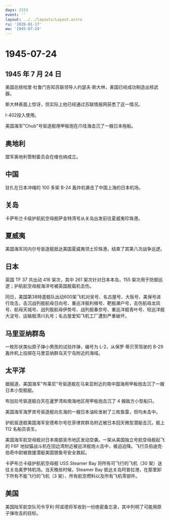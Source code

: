 ```yaml
---
days: 2153
event: ''
layout: ../../layouts/Layout.astro
ru: '2028-01-17'
ww: '1945-07-24'
---
```


# 1945-07-24

## 1945 年 7 月 24 日

美国总统哈里·杜鲁门告知苏联领导人约瑟夫·斯大林，美国已经成功制造出核武器。

斯大林表面上惊讶，但实际上他已经通过苏联情报网获悉了这一情况。

I-402投入使用。

美国海军"Chub"号驱逐舰用甲板炮在爪哇海击沉了一艘日本拖船。

## 奥地利

盟军奥地利管制委员会在维也纳成立。

## 中国

驻扎在日本冲绳的 100 多架 B-24 轰炸机袭击了中国上海的日本机场。

## 关岛

卡萨布兰卡级护航航空母舰萨金特湾号从关岛出发前往夏威夷珍珠港。

## 夏威夷

美国海军冈内尔号驱逐舰抵达美国夏威夷领土珍珠港，结束了其第八次战争巡逻。

## 日本

英国 TF 37 共出动 416 架次，其中 261 架次针对日本本岛，155
架次用于防御巡逻；护航航空母舰海洋号被英国舰载机击伤。

同日，美国第38特遣舰队出动600架飞机对吴号、名古屋号、大阪号、美保号进行攻击，击沉战列舰航母日向号、重巡洋舰利根号、靶舰濑户号，击伤航母龙凤号、航母天城号、战列舰航母伊势号、战列舰春奈号、重巡洋舰青叶号、轻巡洋舰大淀号、运输舰清川丸号；名古屋爱知飞机工厂遭到严重破坏。

## 马里亚纳群岛

一枚形状类似原子弹小男孩的试验炸弹，编号为 L-2，从保罗·蒂贝茨驾驶的 B-29
轰炸机上投掷在马里亚纳群岛天宁岛附近的海域。

## 太平洋

据报道，美国海军"布莱尼"号驱逐舰在马来亚附近的南中国海用甲板炮击沉了一艘日本小型舰艇。

布加拉号驱逐舰白天在暹罗湾和南海地区用甲板炮击沉了 4 艘敌方小型船只。

美国海军海罗宾号驱逐舰向东海的一艘日本油轮发射了三枚鱼雷，但均未击中。

护航驱逐舰美国海军安德希尔号在菲律宾群岛附近被日本回天微型潜艇击沉，舰上
112 名船员丧生。

美国海军航空母舰对日本南部吴市地区发动空袭。一架从美国独立号航空母舰起飞的
F6F
地狱猫战斗机在田边湾附近被巡洋舰炮火击中，被迫迫降。飞行员伯迪克·伯奇中尉被救援潜艇美国银鱼号安全救起。

卡萨布兰卡级护航航空母舰 USS Steamer Bay 将所有可飞行的飞机（30
架）送往关岛奥罗特机场。当天晚些时候，Steamer Bay
抵达关岛阿普拉港，在那里卸下所有不能飞行的飞机（3
架）、所有航空燃料以及所有飞机零部件。

## 美国

美国陆军航空队司令亨利·阿诺德将军收到一份绝密备忘录，其中列明了可能用原子弹攻击的目标。